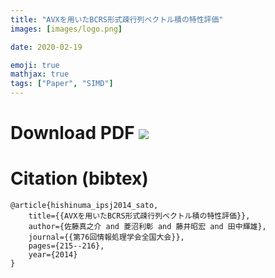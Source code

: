 ```yaml
---
title: "AVXを用いたBCRS形式疎行列ベクトル積の特性評価"
images: [images/logo.png]

date: 2020-02-19

emoji: true
mathjax: true
tags: ["Paper", "SIMD"]
---
```


# Download PDF [![](https://storage.googleapis.com/numa_blog/etc/icon_pdf.png)][1] 

[1]: https://storage.googleapis.com/numa_blog/publications/IPSJ_Sato.pdf

# Citation (bibtex)

```
@article{hishinuma_ipsj2014_sato,
	title={{AVXを用いたBCRS形式疎行列ベクトル積の特性評価}},
	author={佐藤真之介 and 菱沼利彰 and 藤井昭宏 and 田中輝雄},
	journal={{第76回情報処理学会全国大会}},
	pages={215--216},
	year={2014}
}
```
